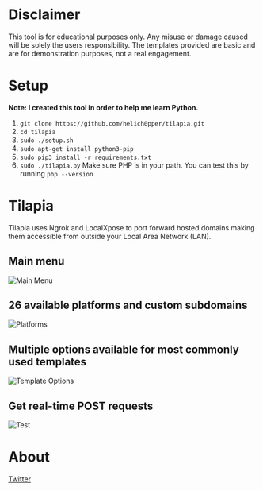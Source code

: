 # Disclaimer
This tool is for educational purposes only. Any misuse or damage caused will be solely the users responsibility.
The templates provided are basic and are for demonstration purposes, not a real engagement. <br>
# Setup
**Note:  I created this tool in order to help me learn Python.**
1. ```git clone https://github.com/helich0pper/tilapia.git``` 
2. ```cd tilapia``` 
3. ```sudo ./setup.sh``` 
4. ```sudo apt-get install python3-pip``` 
5. ```sudo pip3 install -r requirements.txt``` 
6. ```sudo ./tilapia.py```
Make sure PHP is in your path. You can test this by running ```php --version``` <br>
# Tilapia
Tilapia uses Ngrok and LocalXpose to port forward hosted domains making them accessible from outside your Local Area Network (LAN). 
## **Main menu**
![Main Menu](https://raw.githubusercontent.com/Helichopper/Tilapia/master/screenshots/1.png) <br>
## **26 available platforms and custom subdomains**
![Platforms](https://raw.githubusercontent.com/Helichopper/Tilapia/master/screenshots/2.png) <br>
## **Multiple options available for most commonly used templates**
![Template Options](https://raw.githubusercontent.com/Helichopper/Tilapia/master/screenshots/4.png) <br>
## **Get real-time POST requests**
![Test](https://raw.githubusercontent.com/Helichopper/Tilapia/master/screenshots/3.png)
# About
<a href="https://twitter.com/helich0pper">Twitter</a> <br>
